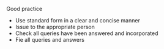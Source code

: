 Good practice

- Use standard form in a clear and concise manner
- Issue to the appropriate person
- Check all queries have been answered and incorporated
- Fie all queries and answers